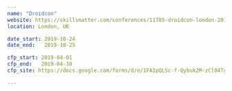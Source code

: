 ```yaml
---
name: "Droidcon"
website: https://skillsmatter.com/conferences/11785-droidcon-london-2019
location: London, UK

date_start: 2019-10-24
date_end:   2019-10-25

cfp_start: 2019-04-01
cfp_end:   2019-04-30
cfp_site: https://docs.google.com/forms/d/e/1FAIpQLSc-f-Qybuk2M-zCl04Tg5c6OwWYI1oi5RdsUFnhFaeQhJ0iRg/viewform

---
```

